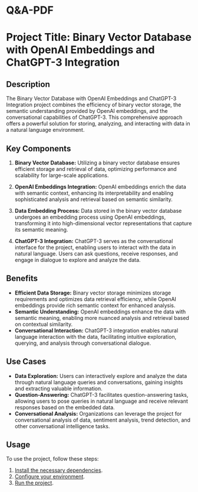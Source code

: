 # Q&A-PDF

# Project Title: Binary Vector Database with OpenAI Embeddings and ChatGPT-3 Integration

## Description

The Binary Vector Database with OpenAI Embeddings and ChatGPT-3 Integration project combines the efficiency of binary vector storage, the semantic understanding provided by OpenAI embeddings, and the conversational capabilities of ChatGPT-3. This comprehensive approach offers a powerful solution for storing, analyzing, and interacting with data in a natural language environment.

## Key Components

1. **Binary Vector Database:** Utilizing a binary vector database ensures efficient storage and retrieval of data, optimizing performance and scalability for large-scale applications.

2. **OpenAI Embeddings Integration:** OpenAI embeddings enrich the data with semantic context, enhancing its interpretability and enabling sophisticated analysis and retrieval based on semantic similarity.

3. **Data Embedding Process:** Data stored in the binary vector database undergoes an embedding process using OpenAI embeddings, transforming it into high-dimensional vector representations that capture its semantic meaning.

4. **ChatGPT-3 Integration:** ChatGPT-3 serves as the conversational interface for the project, enabling users to interact with the data in natural language. Users can ask questions, receive responses, and engage in dialogue to explore and analyze the data.

## Benefits

- **Efficient Data Storage:** Binary vector storage minimizes storage requirements and optimizes data retrieval efficiency, while OpenAI embeddings provide rich semantic context for enhanced analysis.
- **Semantic Understanding:** OpenAI embeddings enhance the data with semantic meaning, enabling more nuanced analysis and retrieval based on contextual similarity.
- **Conversational Interaction:** ChatGPT-3 integration enables natural language interaction with the data, facilitating intuitive exploration, querying, and analysis through conversational dialogue.

## Use Cases

- **Data Exploration:** Users can interactively explore and analyze the data through natural language queries and conversations, gaining insights and extracting valuable information.
- **Question-Answering:** ChatGPT-3 facilitates question-answering tasks, allowing users to pose queries in natural language and receive relevant responses based on the embedded data.
- **Conversational Analysis:** Organizations can leverage the project for conversational analysis of data, sentiment analysis, trend detection, and other conversational intelligence tasks.

## Usage

To use the project, follow these steps:

1. [Install the necessary dependencies](#installation).
2. [Configure your environment](#configuration).
3. [Run the project](#running-the-project).
